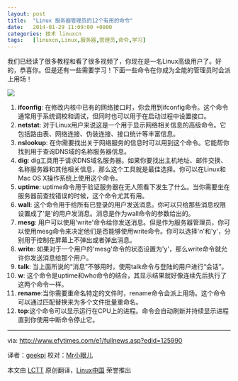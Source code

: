 ```yaml
---
layout: post
title:	"Linux 服务器管理员的12个有用的命令"
date:	2014-01-29 11:09:00 +0800 
categories:	技术 linuxcn 
tags:	[linuxcn,Linux,服务器,管理员,命令,学习]
---
```



我们已经读了很多教程和看了很多视频了，你现在是一名Linux高级用户了。好的，恭喜你。但是还有一些需要学习！下面一些命令在你成为全能的管理员时会派上用场！


![](/Asserts/Images//attachment/album/201401/29/103202llq88w92u88jbb22.png)


1. **ifconfig**: 在修改内核中已有的网络接口时，你会用到ifconfig命令。这个命令通常用于系统调校和调试，但同时也可以用于在启动过程中设置接口。
2. **netstat**: 对于Linux用户来说这是一个用于显示网络相关信息的高级命令。它包括路由表、网络连接、伪装连接、接口统计等丰富信息。
3. **nslookup**: 在你需要找出关于网络服务的信息时可以用到这个命令。它能帮你找到用于查询DNS域的名称服务器信息。
4. **dig**: dig工具用于请求DNS域名服务器。如果你要找出主机地址、邮件交换、名称服务器和其他相关信息，那么这个工具就是最佳选择。你可以在Linux和Mac OS X操作系统上使用这个命令。
5. **uptime**: uptime命令用于验证服务器在无人照看下发生了什么。当你需要坐在服务器前查找错误的时候，这个命令尤其有用。
6. **wall**: 这个命令用于给所有已登录的用户发送消息。你可以只给那些消息权限设置成了'是'的用户发消息。消息是作为wall命令的参数给出的。
7. **mesg**: 用户可以使用'write'命令给你发送消息。但是作为服务器管理员，你可以使用mesg命令来决定他们是否能够使用write命令。你可以选择'n'和'y'，分别用于控制在屏幕上不弹出或者弹出消息。
8. **write**: 如果对于一个用户的'mesg'命令的状态设置为'y'，那么write命令就允许你发送消息给那个用户。
9. **talk**: 当上面所说的“消息”不够用时，使用talk命令与登陆的用户进行“会话”。
10. **w**: 这个命令是uptime和who命令的结合，其显示结果就好像连续先后执行了这两个命令一样。
11. **rename**:当你需要重命名特定的文件时，rename命令会派上用场。这个命令可以通过匹配替换来为多个文件批量重命名。
12. **top**:这个命令可以显示运行在CPU上的进程。命令会自动刷新并持续显示进程直到你使用中断命令停止它。



---


via: <http://www.efytimes.com/e1/fullnews.asp?edid=125990>


译者：[geekpi](https://github.com/geekpi) 校对：[Mr小眼儿](http://blog.csdn.net/tinyeyeser)


本文由 [LCTT](https://github.com/LCTT/TranslateProject) 原创翻译，[Linux中国](http://linux.cn/) 荣誉推出
